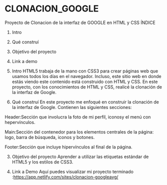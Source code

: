 # CLONACION_GOOGLE
Proyecto de Clonacion de la interfaz de GOOGLE en HTML y CSS
ÍNDICE
1. Intro
2. Qué construí
3. Objetivo del proyecto
4. Link a demo
1. Intro
HTML5 trabaja de la mano con CSS3 para crear páginas web que usamos todos los días en el navegador. Incluso, este sitio web en donde estás viendo este contenido está construido con HTML y CSS. En este proyecto, con los conocimientos de HTML y CSS, realicé la clonación de la interfaz de Google.

2. Qué construí
En este proyecto me enfoqué en construir la clonación de la interfaz de Google. Contienen las siguientes secciones:

Header:Sección que involucra la foto de mi perfil, iconosy el menú con hepervínculos.

Main:Sección del contenedor para los elementos centrales de la página: logo, barra de búsqueda, iconos y botones.

Footer:Sección que incluye hipervínculos al final de la página.

3. Objetivo del proyecto
Aprender a utilizar las etiquetas estándar de HTML5 y los estilos de CSS3.

4. Link a Demo
Aquí puedes visualizar mi proyecto terminado :https://app.netlify.com/sites/clonacion-googleavg/
